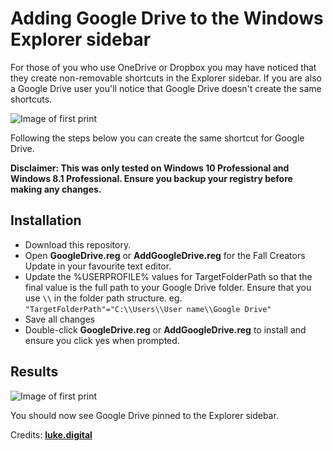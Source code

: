 # Adding Google Drive to the Windows Explorer sidebar

For those of you who use OneDrive or Dropbox you may have noticed that they create non-removable shortcuts in the Explorer sidebar. If you are also a Google Drive user you&#39;ll notice that Google Drive doesn&#39;t create the same shortcuts.

![Image of first print](http://luke.digital/content/images/2016/08/google-drive-before.jpg)

Following the steps below you can create the same shortcut for Google Drive.

**Disclaimer: This was only tested on Windows 10 Professional and Windows 8.1 Professional. Ensure you backup your registry before making any changes.**

## Installation

- Download this repository.
- Open  **GoogleDrive.reg** or **AddGoogleDrive.reg** for the Fall Creators Update in your favourite text editor.
- Update the %USERPROFILE% values for TargetFolderPath so that the final value is the full path to your Google Drive folder. Ensure that you use `\\` in the folder path structure. eg. `"TargetFolderPath"="C:\\Users\\User name\\Google Drive"`
- Save all changes
- Double-click  **GoogleDrive.reg** or **AddGoogleDrive.reg** to install and ensure you click yes when prompted.

## Results

![Image of first print](http://luke.digital/content/images/2016/08/google-drive-after.jpg)


You should now see Google Drive pinned to the Explorer sidebar.

Credits: [**luke.digital**](http://luke.digital/adding-google-drive-to-the-explorer-sidebar/)
